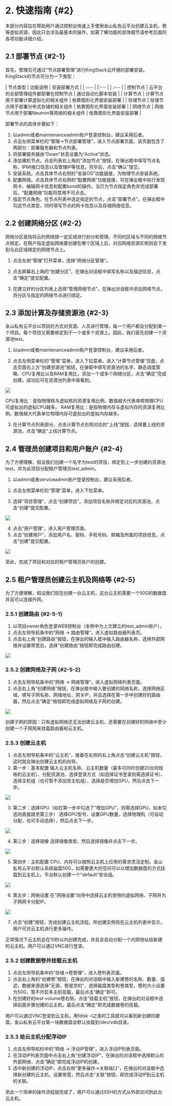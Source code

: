 # 2. 快速指南 {#2} 

本部分内容旨在帮助用户通过控制台快速上手使用金山私有云平台创建云主机，卷等虚拟资源，因此只会涉及最基本的操作，如需了解功能的具体细节请参考后面的各项功能详细介绍。

## 2.1 部署节点 {#2-1}

首先，管理员可通过“节点部署管理”进行KingStack云环境的部署安装。KingStack的节点可分为一下类型：

| 节点类型 | 功能说明 | 安装部署方式 |
| :--- | |:--- | | :--- |
| 控制节点 | 云平台的全部管理组件都部署在控制节点 | 通过自动化脚本安装 |
| 计算节点 | 计算节点用于部署计算虚拟化的相关组件 | 依靠图形化界面安装部署 |
| 存储节点 | 存储节点用于部署分布式存储的相关组件 | 依靠图形化界面安装部署 |
| 网络节点 | 网络节点用于部署Neutron等网络的相关组件 | 依靠图形化界面安装部署 |

部署节点的具体步骤如下：

1. 以admin或者maintenanceadmin账户登录控制台，建议采用后者。
2. 点击左侧菜单栏的“管理->节点部署管理”，进入节点部署页面，该页面包含了两部分：部署服务器和节点列表。
3. 将部署服务器由“Down”状态设置为“Active”状态。
4. 添加裸机节点。点击列表右上角的“添加节点”按钮，在弹出框中填写节点名称、IPMI接口信息以及管理IP等信息。完毕后，点击“确认”提交。
5. 安装系统。点击具体节点右侧的“安装OS”功能链接，为物理节点安装系统。
6. 配置网络。点击具体节点右侧的“配置网络”功能链接，可在弹出框中执行发现网卡、编辑网卡信息和配置bond的操作。当已为节点指定角色并完成部署后，“配置网络”功能将禁用不可点击。
7. 指定节点角色。在节点列表中选定指定的节点，点击“部署节点”。在弹出框中勾选节点类型，同时填写节点的网卡信息以及存储网络信息。

## 2.2 创建网络分区 {#2-2}

网络分区是指将云的网络按一定区域进行划分和管理。不同的区域与不同的网络节点绑定。在租户指定虚拟网络要创建在哪个区域上后，对应网络资源实例则会下发到与此区域绑定的网络节点上。

1. 点击左侧“管理”打开菜单，选择“网络分区管理”。
2. 点击屏幕右上角的“创建分区”，在弹出对话框中填写名称以及描述信息，点击“确定”提交配置。
3. 在建立好的分区列表上选择“管理网络节点”，在弹出对话框中添加网络节点，将分区与指定的网络节点进行绑定。

## 2.3 添加计算及存储资源池 {#2-3}

金山私有云平台以项目的方式对资源、人员进行管理，每一个用户都会分配到某一个项目。每个项目又需要绑定到于一个或多个资源上。因此，我们首先创建一个资源池test。

1. 以admin或者maintenanceadmin账户登录控制台，建议采用后者。
2. 点击左侧菜单栏的“管理”菜单，进入下拉菜单。进入“计算节点管理”页面，点击页面右上方“创建资源池”按钮，在弹窗中填写资源池的名字、静态调度策略、CPU复用比以及RAM复用比，添加一个或多个网络分区，点击“确定”完成创建。成功后可在资源池列表中查看到。

 ![](/assets/创建资源池test.png) 
 
CPU复用比：是指物理核与虚拟核的资源复用比例。数值越大代表单核物理CPU可虚拟出的虚拟CPU越多。
RAM复用比：是指物理内存与虚拟内存的资源复用比例。数值越大代表单位物理内存可虚拟出的虚拟内存越多。
 
3. 在计算节点列表部分，点击计算节点右侧对应的“上线”按钮，选择要上线的资源池，点击“确定”上线计算节点。

## 2.4 管理员创建项目和用户账户 {#2-4}

为了方便理解，假设我们创建一个名字为test的项目，绑定到上一步创建的资源池test，并为此项目分配租户管理员test_admin。

1. 以admin或者serviceadmin账户登录控制台，建议采用后者。
2. 点击左侧菜单栏的“管理”菜单，进入下拉菜单。
3. 选择“项目管理”，点击“创建项目”。添加项目名称并绑定对应的资源池，点击“创建”提交配置。

 ![](/assets/创建项目test.png)

4. 点击“用户管理”，进入用户管理页面。
5. 点击“创建用户”，添加用户名、密码、手机号码、邮箱及所属的项目信息。点击“创建”提交配置。

 ![](/assets/创建用户.png)

至此，完成了项目和对应的租户管理员账户的创建。 

## 2.5 租户管理员创建云主机及网络等 {#2-5}

为了方便理解，假设我们现在创建一台云主机，这台云主机需要一个50G的数据盘并且可以连接外网。

### 2.5.1 创建路由 {#2-5-1}

1. 以项目owner角色登录WEB控制台（本例中为上文建立的test_admin账户）。
2. 点击左侧导航条中的“网络 -> 路由管理“，进入虚拟路由器列表页。
3. 点击右上角“创建路由”按钮，在弹出的输入框中输入路由器名称、选择外部网络并设置带宽后，选择”创建路由“按钮即完成路由创建。

 ![](/assets/创建路由.png)

### 2.5.2 创建网络及子网 {#2-5-2}

1. 点击左侧导航条中的“网络 -> 网络管理“，进入虚拟网络列表页面。
2. 点击右上角“创建网络”按钮，在弹出框中输入要创建的网络名称，选择网络区域，填写子网名称、网络地址、网关IP，并且选择在第一步中创建好的路由器，然后点击“确定”按钮即完成虚拟网络及子网的创建。

 ![](/assets/创建网络弹窗.png)

创建子网的原因：只有虚拟网络还无法创建云主机，还需要在创建好的网络中至少创建一个子网用来挂载路由器和云主机。

### 2.5.3 创建云主机

1. 点击左侧导航条中的“云主机”，接着在右侧的右上角点击“创建云主机”按钮，这时就会弹出创建云主机的向导。
2. 第一步：基本配置
输入云主机名称、云主机数量（最多可同时创建20台同规格的云主机）、分配资源池、选择登录方式（如选择证书登录则需选择证书）、选择主机组（也可暂不添加至主机组）、选择是否增加GPU，然后点击下一步。

 ![](/assets/创建云主机表单-1.png)

3. 第二步：选择GPU（如在第一步中勾选了“增加GPU”，则需选择GPU，如未勾选则直接跳至第三步）
选择GPU型号，设置GPU数量，选择物理机（可自动分配，也可手动选择），然后点击下一步。

 ![](/assets/创建云主机表单-2.png)

4. 第三步：选择镜像
选择镜像类型，然后选择镜像并点击下一步。

 ![](/assets/创建云主机表单-3.png)

5. 第四步：主机配置
CPU、内存可以按照云主机上应用的需求灵活定制。金山私有云平台默认系统磁盘50G，如需要更大的空间可以以增加数据盘的方式挂载到云主机上。平台默认创建一个“default”安全组。

 ![](/assets/创建云主机表单-4.png)

6. 第五步：网络设置
在“网络设置”向导中选择云主机使用的虚拟网络、子网并为子网网卡分配IP。

 ![](/assets/创建云主机表单-5.png)

7. 点击“创建”按钮，完成创建云主机流程。所创建实例将在云主机列表中显示，用户可对云主机进行更多操作。

正常情况下云主机会在10秒以内创建完成，并且会自动分配一个内网地址给新建的云主机。用户可以通过VNC进行登录。

### 2.5.2 创建数据卷并挂载云主机

1. 点击左侧导航条中的“存储->卷管理”，进入卷列表页面。
2. 点击右上角的“创建卷”按钮，在弹出的对话框中输入新建卷的名称、数量、描述，数据来源选择“无源，卷是空的”，选择磁盘类型和卷类型，卷的大小设置为50G，暂不开启多主机挂载，最后点击“确定”即可。 
3. 在创建好的test-volume卷右侧，点击“挂载主机”按钮，在弹出的对话框中选择前面步骤创建的云主机，最后点击“确定”即完成数据卷的挂载。

用户可以通过VNC登录到云主机，用fdisk –l之类的工具就可以看到新创建的硬盘，金山私有云平台第一块数据盘会默认挂载到/dev/vdb目录。

### 2.5.3 给云主机分配浮动IP

1. 点击左侧导航栏中的“网络 -> 浮动IP管理”，进入浮动IP列表页面。
2. 在浮动IP列表页面中点击右上角”创建浮动IP”，在弹出的对话框中选择默认的外部网络，点击”确定“即完成浮动IP的创建。
3. 选中新创建的浮动IP，点击右侧“更多操作->关联端口”，在弹出的对话框中选择新创建的云主机，设置带宽，然后点击“关联”按钮，即完成浮动IP到云主机的关联。

至此一个简单的操作流程就完成了，用户可以通过SSH的方式从外部访问到此台云主机。





